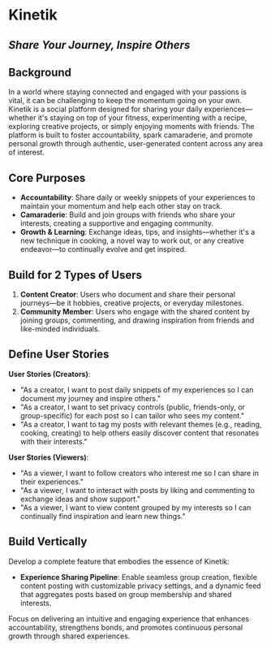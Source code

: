 # Kinetik

## *Share Your Journey, Inspire Others*

## Background

In a world where staying connected and engaged with your passions is vital, it can be challenging to keep the momentum going on your own. Kinetik is a social platform designed for sharing your daily experiences—whether it's staying on top of your fitness, experimenting with a recipe, exploring creative projects, or simply enjoying moments with friends. The platform is built to foster accountability, spark camaraderie, and promote personal growth through authentic, user-generated content across any area of interest.

## Core Purposes

- **Accountability**: Share daily or weekly snippets of your experiences to maintain your momentum and help each other stay on track.
- **Camaraderie**: Build and join groups with friends who share your interests, creating a supportive and engaging community.
- **Growth & Learning**: Exchange ideas, tips, and insights—whether it's a new technique in cooking, a novel way to work out, or any creative endeavor—to continually evolve and get inspired.

## Build for 2 Types of Users

1. **Content Creator**: Users who document and share their personal journeys—be it hobbies, creative projects, or everyday milestones.
2. **Community Member**: Users who engage with the shared content by joining groups, commenting, and drawing inspiration from friends and like-minded individuals.

## Define User Stories

**User Stories (Creators)**:
- "As a creator, I want to post daily snippets of my experiences so I can document my journey and inspire others."
- "As a creator, I want to set privacy controls (public, friends-only, or group-specific) for each post so I can tailor who sees my content."
- "As a creator, I want to tag my posts with relevant themes (e.g., reading, cooking, creating) to help others easily discover content that resonates with their interests."

**User Stories (Viewers)**:
- "As a viewer, I want to follow creators who interest me so I can share in their experiences."
- "As a viewer, I want to interact with posts by liking and commenting to exchange ideas and show support."
- "As a viewer, I want to view content grouped by my interests so I can continually find inspiration and learn new things."

## Build Vertically

Develop a complete feature that embodies the essence of Kinetik:
- **Experience Sharing Pipeline**: Enable seamless group creation, flexible content posting with customizable privacy settings, and a dynamic feed that aggregates posts based on group membership and shared interests.

Focus on delivering an intuitive and engaging experience that enhances accountability, strengthens bonds, and promotes continuous personal growth through shared experiences.